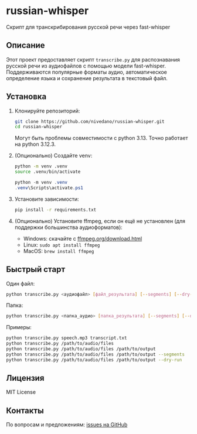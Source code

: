 # russian-whisper

Скрипт для транскрибирования русской речи через fast-whisper

## Описание

Этот проект предоставляет скрипт `transcribe.py` для распознавания русской речи из аудиофайлов с помощью модели fast-whisper. Поддерживаются популярные форматы аудио, автоматическое определение языка и сохранение результата в текстовый файл.

## Установка

1. Клонируйте репозиторий:

   ```bash
   git clone https://github.com/nivedano/russian-whisper.git
   cd russian-whisper
   ```

   Могут быть проблемы совместимости с python 3.13.
   Точно работает на python 3.12.3.

1. (Опционально) Создайте venv:

   ```bash
   python -m venv .venv
   source .venv/bin/activate
   ```

   ```powershell
   python -m venv .venv
   .venv\Scripts\activate.ps1
   ```

1. Установите зависимости:
  
   ```bash
   pip install -r requirements.txt
   ```

1. (Опционально) Установите ffmpeg, если он ещё не установлен (для поддержки большинства аудиоформатов):
   - Windows: скачайте с [ffmpeg.org/download.html](https://ffmpeg.org/download.html)
   - Linux: `sudo apt install ffmpeg`
   - MacOS: `brew install ffmpeg`

## Быстрый старт

Один файл:

```bash
python transcribe.py <аудиофайл> [файл_результата] [--segments] [--dry-run]
```

Папка:

```bash
python transcribe.py <папка_аудио> [папка_результата] [--segments] [--dry-run]
```

Примеры:

```bash
python transcribe.py speech.mp3 transcript.txt
python transcribe.py /path/to/audio/files
python transcribe.py /path/to/audio/files /path/to/output
python transcribe.py /path/to/audio/files /path/to/output --segments
python transcribe.py /path/to/audio/files /path/to/output --dry-run
```

## Лицензия

MIT License

## Контакты

По вопросам и предложениям: [issues на GitHub](https://github.com/nivedano/russian-whisper/issues)
